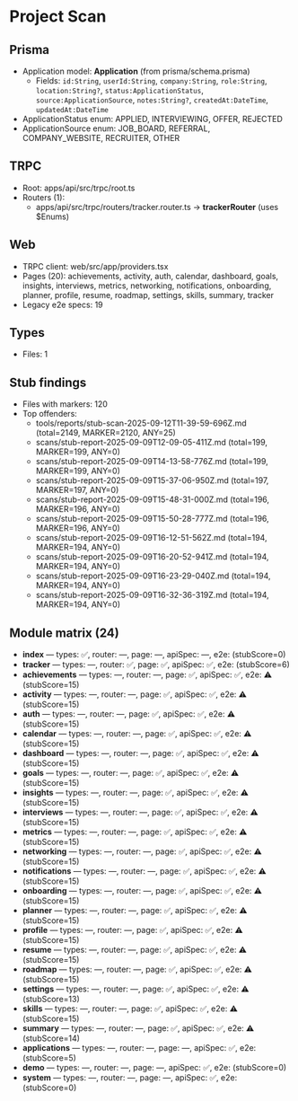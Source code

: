 # Project Scan

## Prisma
- Application model: **Application** (from prisma/schema.prisma)
  - Fields: `id:String`, `userId:String`, `company:String`, `role:String`, `location:String?`, `status:ApplicationStatus`, `source:ApplicationSource`, `notes:String?`, `createdAt:DateTime`, `updatedAt:DateTime`
- ApplicationStatus enum: APPLIED, INTERVIEWING, OFFER, REJECTED
- ApplicationSource enum: JOB_BOARD, REFERRAL, COMPANY_WEBSITE, RECRUITER, OTHER

## TRPC
- Root: apps/api/src/trpc/root.ts
- Routers (1):
  - apps/api/src/trpc/routers/tracker.router.ts → **trackerRouter** (uses $Enums) 

## Web
- TRPC client: web/src/app/providers.tsx
- Pages (20): achievements, activity, auth, calendar, dashboard, goals, insights, interviews, metrics, networking, notifications, onboarding, planner, profile, resume, roadmap, settings, skills, summary, tracker
- Legacy e2e specs: 19

## Types
- Files: 1

## Stub findings
- Files with markers: 120
- Top offenders:
  - tools/reports/stub-scan-2025-09-12T11-39-59-696Z.md (total=2149, MARKER=2120, ANY=25)
  - scans/stub-report-2025-09-09T12-09-05-411Z.md (total=199, MARKER=199, ANY=0)
  - scans/stub-report-2025-09-09T14-13-58-776Z.md (total=199, MARKER=199, ANY=0)
  - scans/stub-report-2025-09-09T15-37-06-950Z.md (total=197, MARKER=197, ANY=0)
  - scans/stub-report-2025-09-09T15-48-31-000Z.md (total=196, MARKER=196, ANY=0)
  - scans/stub-report-2025-09-09T15-50-28-777Z.md (total=196, MARKER=196, ANY=0)
  - scans/stub-report-2025-09-09T16-12-51-562Z.md (total=194, MARKER=194, ANY=0)
  - scans/stub-report-2025-09-09T16-20-52-941Z.md (total=194, MARKER=194, ANY=0)
  - scans/stub-report-2025-09-09T16-23-29-040Z.md (total=194, MARKER=194, ANY=0)
  - scans/stub-report-2025-09-09T16-32-36-319Z.md (total=194, MARKER=194, ANY=0)

## Module matrix (24)
- **index** — types: ✅, router: —, page: —, apiSpec: —, e2e:  (stubScore=0)
- **tracker** — types: —, router: ✅, page: ✅, apiSpec: ✅, e2e:  (stubScore=6)
- **achievements** — types: —, router: —, page: ✅, apiSpec: ✅, e2e: ⚠️ (stubScore=15)
- **activity** — types: —, router: —, page: ✅, apiSpec: ✅, e2e: ⚠️ (stubScore=15)
- **auth** — types: —, router: —, page: ✅, apiSpec: ✅, e2e: ⚠️ (stubScore=15)
- **calendar** — types: —, router: —, page: ✅, apiSpec: ✅, e2e: ⚠️ (stubScore=15)
- **dashboard** — types: —, router: —, page: ✅, apiSpec: ✅, e2e: ⚠️ (stubScore=15)
- **goals** — types: —, router: —, page: ✅, apiSpec: ✅, e2e: ⚠️ (stubScore=15)
- **insights** — types: —, router: —, page: ✅, apiSpec: ✅, e2e: ⚠️ (stubScore=15)
- **interviews** — types: —, router: —, page: ✅, apiSpec: ✅, e2e: ⚠️ (stubScore=15)
- **metrics** — types: —, router: —, page: ✅, apiSpec: ✅, e2e: ⚠️ (stubScore=15)
- **networking** — types: —, router: —, page: ✅, apiSpec: ✅, e2e: ⚠️ (stubScore=15)
- **notifications** — types: —, router: —, page: ✅, apiSpec: ✅, e2e: ⚠️ (stubScore=15)
- **onboarding** — types: —, router: —, page: ✅, apiSpec: ✅, e2e: ⚠️ (stubScore=15)
- **planner** — types: —, router: —, page: ✅, apiSpec: ✅, e2e: ⚠️ (stubScore=15)
- **profile** — types: —, router: —, page: ✅, apiSpec: ✅, e2e: ⚠️ (stubScore=15)
- **resume** — types: —, router: —, page: ✅, apiSpec: ✅, e2e: ⚠️ (stubScore=15)
- **roadmap** — types: —, router: —, page: ✅, apiSpec: ✅, e2e: ⚠️ (stubScore=15)
- **settings** — types: —, router: —, page: ✅, apiSpec: ✅, e2e: ⚠️ (stubScore=13)
- **skills** — types: —, router: —, page: ✅, apiSpec: ✅, e2e: ⚠️ (stubScore=15)
- **summary** — types: —, router: —, page: ✅, apiSpec: ✅, e2e: ⚠️ (stubScore=14)
- **applications** — types: —, router: —, page: —, apiSpec: ✅, e2e:  (stubScore=5)
- **demo** — types: —, router: —, page: —, apiSpec: ✅, e2e:  (stubScore=0)
- **system** — types: —, router: —, page: —, apiSpec: ✅, e2e:  (stubScore=0)
